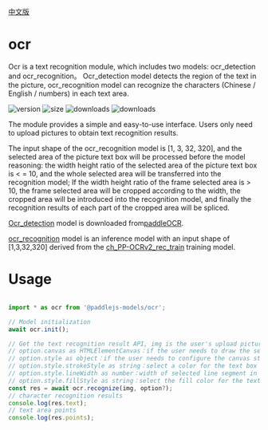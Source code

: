 [中文版](./README_cn.md)

# ocr

Ocr is a text recognition module, which includes two models: ocr_detection and ocr_recognition。 Ocr_detection model detects the region of the text in the picture, ocr_recognition model can recognize the characters (Chinese / English / numbers) in each text area. 

<img src="https://img.shields.io/npm/v/@paddlejs-models/ocr?color=success" alt="version"> <img src="https://img.shields.io/bundlephobia/min/@paddlejs-models/ocr" alt="size"> <img src="https://img.shields.io/npm/dm/@paddlejs-models/ocr?color=orange" alt="downloads"> <img src="https://img.shields.io/npm/dt/@paddlejs-models/ocr" alt="downloads">

The module provides a simple and easy-to-use interface. Users only need to upload pictures to obtain text recognition results.

The input shape of the ocr_recognition model is [1, 3, 32, 320], and the selected area of the picture text box will be processed before the model reasoning: the width height ratio of the selected area of the picture text box is < = 10, and the whole selected area will be transferred into the recognition model; If the width height ratio of the frame selected area is > 10, the frame selected area will be cropped according to the width, the cropped area will be introduced into the recognition model, and finally the recognition results of each part of the cropped area will be spliced.

[Ocr_detection](https://paddleocr.bj.bcebos.com/PP-OCRv2/chinese/ch_PP-OCRv2_det_infer.tar) model is downloaded from[paddleOCR](https://github.com/PaddlePaddle/PaddleOCR).

[ocr_recognition](https://paddlejs.bj.bcebos.com/models/ch_PP-OCRv2_static_320.zip) model is an inference model with an input shape of [1,3,32,320] derived from the [ch_PP-OCRv2_rec_train](https://paddleocr.bj.bcebos.com/PP-OCRv2/chinese/ch_PP-OCRv2_rec_train.tar) training model.

# Usage

```js

import * as ocr from '@paddlejs-models/ocr';

// Model initialization
await ocr.init();

// Get the text recognition result API, img is the user's upload picture, and option is an optional parameter
// option.canvas as HTMLElementCanvas：if the user needs to draw the selected area of the text box, pass in the canvas element
// option.style as object：if the user needs to configure the canvas style, pass in the style object
// option.style.strokeStyle as string：select a color for the text box
// option.style.lineWidth as number：width of selected line segment in text box
// option.style.fillStyle as string：select the fill color for the text box
const res = await ocr.recognize(img, option?);
// character recognition results
console.log(res.text);
// text area points
console.log(res.points);
```
